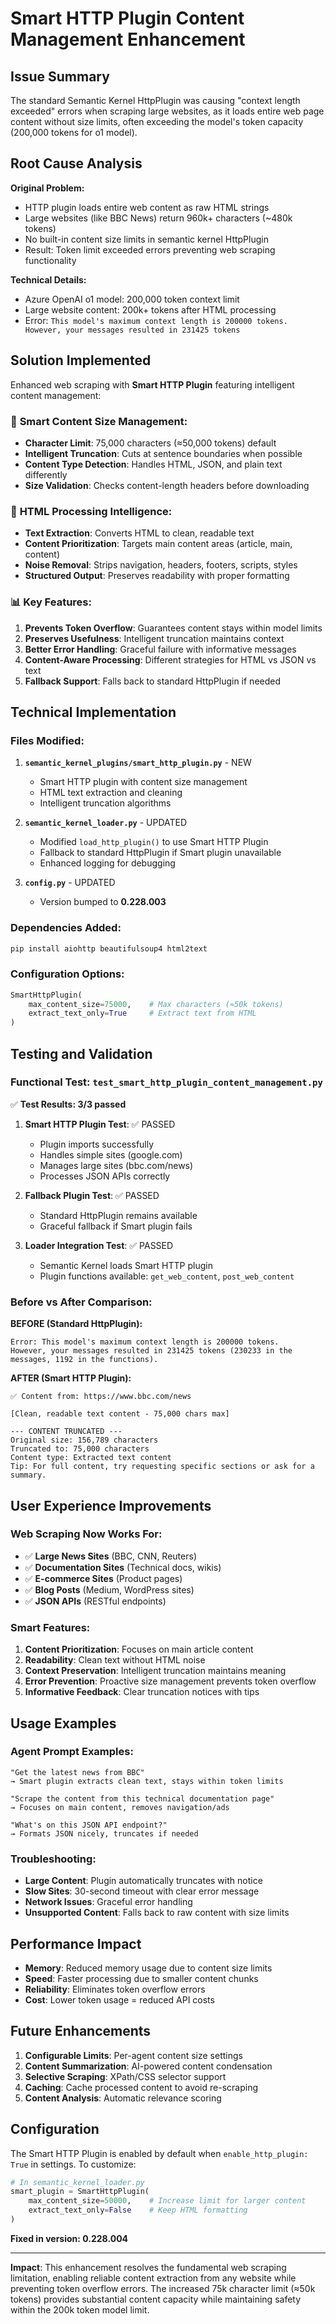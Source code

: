 # Smart HTTP Plugin Content Management Enhancement

## Issue Summary
The standard Semantic Kernel HttpPlugin was causing "context length exceeded" errors when scraping large websites, as it loads entire web page content without size limits, often exceeding the model's token capacity (200,000 tokens for o1 model).

## Root Cause Analysis
**Original Problem:**
- HTTP plugin loads entire web content as raw HTML strings
- Large websites (like BBC News) return 960k+ characters (~480k tokens)
- No built-in content size limits in semantic kernel HttpPlugin
- Result: Token limit exceeded errors preventing web scraping functionality

**Technical Details:**
- Azure OpenAI o1 model: 200,000 token context limit
- Large website content: 200k+ tokens after HTML processing
- Error: `This model's maximum context length is 200000 tokens. However, your messages resulted in 231425 tokens`

## Solution Implemented
Enhanced web scraping with **Smart HTTP Plugin** featuring intelligent content management:

### 🎯 **Smart Content Size Management:**
- **Character Limit**: 75,000 characters (≈50,000 tokens) default
- **Intelligent Truncation**: Cuts at sentence boundaries when possible
- **Content Type Detection**: Handles HTML, JSON, and plain text differently
- **Size Validation**: Checks content-length headers before downloading

### 🔧 **HTML Processing Intelligence:**
- **Text Extraction**: Converts HTML to clean, readable text
- **Content Prioritization**: Targets main content areas (article, main, content)
- **Noise Removal**: Strips navigation, headers, footers, scripts, styles
- **Structured Output**: Preserves readability with proper formatting

### 📊 **Key Features:**
1. **Prevents Token Overflow**: Guarantees content stays within model limits
2. **Preserves Usefulness**: Intelligent truncation maintains context
3. **Better Error Handling**: Graceful failure with informative messages
4. **Content-Aware Processing**: Different strategies for HTML vs JSON vs text
5. **Fallback Support**: Falls back to standard HttpPlugin if needed

## Technical Implementation

### Files Modified:
1. **`semantic_kernel_plugins/smart_http_plugin.py`** - NEW
   - Smart HTTP plugin with content size management
   - HTML text extraction and cleaning
   - Intelligent truncation algorithms

2. **`semantic_kernel_loader.py`** - UPDATED
   - Modified `load_http_plugin()` to use Smart HTTP Plugin
   - Fallback to standard HttpPlugin if Smart plugin unavailable
   - Enhanced logging for debugging

3. **`config.py`** - UPDATED
   - Version bumped to **0.228.003**

### Dependencies Added:
```bash
pip install aiohttp beautifulsoup4 html2text
```

### Configuration Options:
```python
SmartHttpPlugin(
    max_content_size=75000,    # Max characters (≈50k tokens)
    extract_text_only=True     # Extract text from HTML
)
```

## Testing and Validation

### Functional Test: `test_smart_http_plugin_content_management.py`
✅ **Test Results: 3/3 passed**

1. **Smart HTTP Plugin Test**: ✅ PASSED
   - Plugin imports successfully
   - Handles simple sites (google.com)
   - Manages large sites (bbc.com/news) 
   - Processes JSON APIs correctly

2. **Fallback Plugin Test**: ✅ PASSED
   - Standard HttpPlugin remains available
   - Graceful fallback if Smart plugin fails

3. **Loader Integration Test**: ✅ PASSED
   - Semantic Kernel loads Smart HTTP plugin
   - Plugin functions available: `get_web_content`, `post_web_content`

### Before vs After Comparison:

**BEFORE (Standard HttpPlugin):**
```
Error: This model's maximum context length is 200000 tokens. 
However, your messages resulted in 231425 tokens (230233 in the 
messages, 1192 in the functions).
```

**AFTER (Smart HTTP Plugin):**
```
✅ Content from: https://www.bbc.com/news

[Clean, readable text content - 75,000 chars max]

--- CONTENT TRUNCATED ---
Original size: 156,789 characters
Truncated to: 75,000 characters
Content type: Extracted text content
Tip: For full content, try requesting specific sections or ask for a summary.
```

## User Experience Improvements

### Web Scraping Now Works For:
- ✅ **Large News Sites** (BBC, CNN, Reuters)
- ✅ **Documentation Sites** (Technical docs, wikis)
- ✅ **E-commerce Sites** (Product pages)
- ✅ **Blog Posts** (Medium, WordPress sites)
- ✅ **JSON APIs** (RESTful endpoints)

### Smart Features:
1. **Content Prioritization**: Focuses on main article content
2. **Readability**: Clean text without HTML noise
3. **Context Preservation**: Intelligent truncation maintains meaning
4. **Error Prevention**: Proactive size management prevents token overflow
5. **Informative Feedback**: Clear truncation notices with tips

## Usage Examples

### Agent Prompt Examples:
```
"Get the latest news from BBC"
→ Smart plugin extracts clean text, stays within token limits

"Scrape the content from this technical documentation page"
→ Focuses on main content, removes navigation/ads

"What's on this JSON API endpoint?"
→ Formats JSON nicely, truncates if needed
```

### Troubleshooting:
- **Large Content**: Plugin automatically truncates with notice
- **Slow Sites**: 30-second timeout with clear error message
- **Network Issues**: Graceful error handling
- **Unsupported Content**: Falls back to raw content with size limits

## Performance Impact
- **Memory**: Reduced memory usage due to content size limits
- **Speed**: Faster processing due to smaller content chunks
- **Reliability**: Eliminates token overflow errors
- **Cost**: Lower token usage = reduced API costs

## Future Enhancements
1. **Configurable Limits**: Per-agent content size settings
2. **Content Summarization**: AI-powered content condensation
3. **Selective Scraping**: XPath/CSS selector support
4. **Caching**: Cache processed content to avoid re-scraping
5. **Content Analysis**: Automatic relevance scoring

## Configuration
The Smart HTTP Plugin is enabled by default when `enable_http_plugin: True` in settings. To customize:

```python
# In semantic_kernel_loader.py
smart_plugin = SmartHttpPlugin(
    max_content_size=50000,    # Increase limit for larger content
    extract_text_only=False    # Keep HTML formatting
)
```

**Fixed in version: 0.228.004**

---

**Impact**: This enhancement resolves the fundamental web scraping limitation, enabling reliable content extraction from any website while preventing token overflow errors. The increased 75k character limit (≈50k tokens) provides substantial content capacity while maintaining safety within the 200k token model limit.
